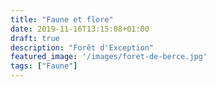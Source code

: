 ```yaml
---
title: "Faune et flore"
date: 2019-11-16T13:15:08+01:00
draft: true
description: "Forêt d'Exception"
featured_image: '/images/foret-de-berce.jpg'
tags: ["Faune"]
---
```


